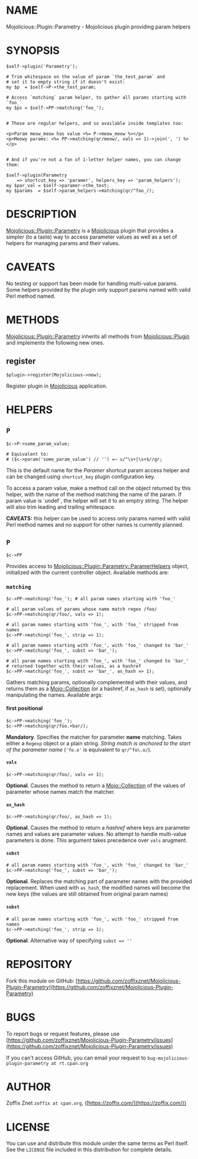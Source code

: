 # NAME

Mojolicious::Plugin::Parametry - Mojolicious plugin providing param helpers

# SYNOPSIS

    $self->plugin('Parametry');

    # Trim whitespace on the value of param `the_test_param` and
    # set it to empty string if it doesn't exist:
    my $p  = $self->P->the_test_param;

    # Access `matching` param helper, to gather all params starting with `foo_`
    my $ps = $self->PP->matching('foo_');


    # These are regular helpers, and so available inside templates too:

    <p>Param meow_meow has value <%= P->meow_meow %></p>
    <p>Meowy params: <%= PP->matching(qr/meow/, vals => 1)->join(', ') %></p>


    # And if you're not a fan of 1-letter helper names, you can change them:

    $self->plugin(Parametry
        => shortcut_key => 'paramer', helpers_key => 'param_helpers');
    my $par_val = $self->paramer->the_test;
    my $params  = $self->param_helpers->matching(qr/^foo_/);

# DESCRIPTION

[Mojolicious::Plugin::Parametry](https://metacpan.org/pod/Mojolicious::Plugin::Parametry) is a [Mojolicious](https://metacpan.org/pod/Mojolicious) plugin that provides
a simpler (to a taste) way to access parameter values as well as a set of
helpers for managing params and their values.

# CAVEATS

No testing or support has been made for handling multi-value params. Some
helpers provided by the plugin only support params named with valid Perl
method named.

# METHODS

[Mojolicious::Plugin::Parametry](https://metacpan.org/pod/Mojolicious::Plugin::Parametry) inherits all methods from
[Mojolicious::Plugin](https://metacpan.org/pod/Mojolicious::Plugin) and implements the following new ones.

## register

    $plugin->register(Mojolicious->new);

Register plugin in [Mojolicious](https://metacpan.org/pod/Mojolicious) application.

# HELPERS

## `P`

    $c->P->some_param_value;

    # Equivalent to:
    # ($c->param('some_param_value') // '') =~ s/^\s+|\s+$//gr;

This is the default name for the _Paramer_ shortcut param access helper and
can be changed using `shortcut_key` plugin configuration key.

To access a param value, make a method call on the object returned by
this helper, with the name of the method matching the name of the param.
If param value is \`undef\`, the helper will set it to an emptry string. The
helper will also trim leading and trailing whitespace.

**CAVEATS:** this helper can be used to access only params named with valid
Perl method names and no support for other names is currently planned.

## `P`

    $c->PP

Provides access to [Mojolicious::Plugin::Parametry::ParamerHelpers](https://metacpan.org/pod/Mojolicious::Plugin::Parametry::ParamerHelpers)
object, initialized with the current controller object. Available methods
are:

### `matching`

    $c->PP->matching('foo_'); # all param names starting with 'foo_'

    # all param values of params whose name match regex /foo/
    $c->PP->matching(qr/foo/, vals => 1);

    # all param names starting with 'foo_', with 'foo_' stripped from names
    $c->PP->matching('foo_', strip => 1);

    # all param names starting with 'foo_', with 'foo_' changed to 'bar_'
    $c->PP->matching('foo_', subst => 'bar_');

    # all param names starting with 'foo_', with 'foo_' changed to 'bar_'
    # returned together with their values, as a hashref
    $c->PP->matching('foo_', subst => 'bar_', as_hash => 1);

Gathers matching params, optionally complemented with their values, and
returns them as a [Mojo::Collection](https://metacpan.org/pod/Mojo::Collection) (or a hashref, if `as_hash` is set),
optionally manipulating the names. Available args:

#### first positional

    $c->PP->matching('foo_');
    $c->PP->matching(qr/foo.+bar/);

**Mandatory**. Specifies the matcher for parameter **name** matching.
Takes either a `Regexp` object or a plain string. _String match is anchored
to the start of the parameter name_
(`'fo.o'` is equivalent to `qr/^fo\.o/`).

#### `vals`

    $c->PP->matching(qr/foo/, vals => 1);

**Optional**. Causes the method to return a [Mojo::Collection](https://metacpan.org/pod/Mojo::Collection) of
the values of parameter whose names match the matcher.

#### `as_hash`

    $c->PP->matching(qr/foo/, as_hash => 1);

**Optional**. Causes the method to return a _hashref_ where keys are
parameter names
and values are parameter values. No attempt to handle multi-value parameters
is done. This argument takes precedence over `vals` arugment.

#### `subst`

    # all param names starting with 'foo_', with 'foo_' changed to 'bar_'
    $c->PP->matching('foo_', subst => 'bar_');

**Optional**. Replaces the matching part of parameter names with
the provided replacement. When used with `as_hash`, the modified names
will become the new keys (the values are still obtained from original
param names)

#### `subst`

    # all param names starting with 'foo_', with 'foo_' stripped from names
    $c->PP->matching('foo_', strip => 1);

**Optional**. Alternative way of specifying `subst => ''`

# REPOSITORY

Fork this module on GitHub:
[https://github.com/zoffixznet/Mojolicious-Plugin-Parametry](https://github.com/zoffixznet/Mojolicious-Plugin-Parametry)

# BUGS

To report bugs or request features, please use
[https://github.com/zoffixznet/Mojolicious-Plugin-Parametry/issues](https://github.com/zoffixznet/Mojolicious-Plugin-Parametry/issues)

If you can't access GitHub, you can email your request
to `bug-mojolicious-plugin-parametry at rt.cpan.org`

# AUTHOR

Zoffix Znet `zoffix at cpan.org`, ([https://zoffix.com/](https://zoffix.com/))

# LICENSE

You can use and distribute this module under the same terms as Perl itself.
See the `LICENSE` file included in this distribution for complete
details.
